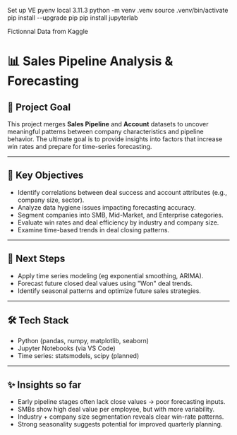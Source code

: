 Set up VE
pyenv local 3.11.3
python -m venv .venv
source .venv/bin/activate
pip install --upgrade pip
pip install jupyterlab


Fictionnal Data from Kaggle 

# 📊 Sales Pipeline Analysis & Forecasting

## 🎯 Project Goal

This project merges **Sales Pipeline** and **Account** datasets to uncover meaningful patterns between company characteristics and pipeline behavior. The ultimate goal is to provide insights into factors that increase win rates and prepare for time-series forecasting.

---

## 🧠 Key Objectives

- Identify correlations between deal success and account attributes (e.g., company size, sector).
- Analyze data hygiene issues impacting forecasting accuracy.
- Segment companies into SMB, Mid-Market, and Enterprise categories.
- Evaluate win rates and deal efficiency by industry and company size.
- Examine time-based trends in deal closing patterns.

---

## 📅 Next Steps

- Apply time series modeling (eg exponential smoothing, ARIMA).
- Forecast future closed deal values using "Won" deal trends.
- Identify seasonal patterns and optimize future sales strategies.

---

## 🛠️ Tech Stack

- Python (pandas, numpy, matplotlib, seaborn)
- Jupyter Notebooks (via VS Code)
- Time series: statsmodels, scipy (planned)

---

## ✨ Insights so far

- Early pipeline stages often lack close values → poor forecasting inputs.
- SMBs show high deal value per employee, but with more variability.
- Industry + company size segmentation reveals clear win-rate patterns.
- Strong seasonality suggests potential for improved quarterly planning.
